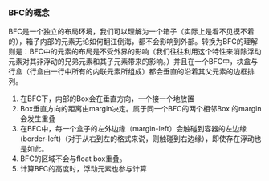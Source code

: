 ### BFC的概念
BFC是一个独立的布局环境，我们可以理解为一个箱子（实际上是看不见摸不着的），箱子内部的元素无论如何翻江倒海，都不会影响到外部。转换为BFC的理解则是：BFC中的元素的布局是不受外界的影响（我们往往利用这个特性来消除浮动元素对其非浮动的兄弟元素和其子元素带来的影响。）并且在一个BFC中，块盒与行盒（行盒由一行中所有的内联元素所组成）都会垂直的沿着其父元素的边框排列。


1. 在BFC下，内部的Box会在垂直方向，一个接一个地放置
2. Box垂直方向的距离由margin决定。属于同一个BFC的两个相邻Box 的margin会发生重叠 
3. 在BFC中，每一个盒子的左外边缘（margin-left）会触碰到容器的左边缘(border-left)（对于从右到左的格式来说，则触碰到右边缘），即使存在浮动也是如此。 
4. BFC的区域不会与float box重叠。
5. 计算BFC的高度时，浮动元素也参与计算

